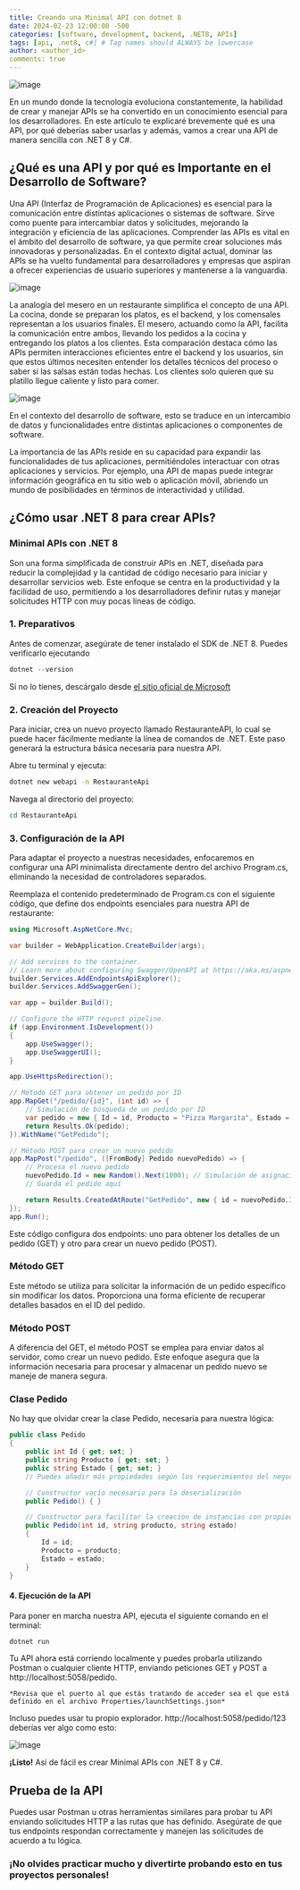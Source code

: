 ```yaml
---
title: Creando una Minimal API con dotnet 8 
date: 2024-02-23 12:00:00 -500
categories: [software, development, backend, .NET8, APIs] 
tags: [api, .net8, c#] # Tag names should ALWAYS be lowercase
author: <author_id>
comments: true
---
```

![image](/assets/img/APIusing.png)

En un mundo donde la tecnología evoluciona constantemente, la habilidad de crear y manejar APIs se ha convertido en un conocimiento esencial para los desarrolladores. En este artículo te explicaré brevemente qué es una API, por qué deberías saber usarlas y además, vamos a crear una API de manera sencilla con .NET 8 y C#. 

## ¿Qué es una API y por qué es Importante en el Desarrollo de Software?

Una API (Interfaz de Programación de Aplicaciones) es esencial para la comunicación entre distintas aplicaciones o sistemas de software. Sirve como puente para intercambiar datos y solicitudes, mejorando la integración y eficiencia de las aplicaciones. Comprender las APIs es vital en el ámbito del desarrollo de software, ya que permite crear soluciones más innovadoras y personalizadas. En el contexto digital actual, dominar las APIs se ha vuelto fundamental para desarrolladores y empresas que aspiran a ofrecer experiencias de usuario superiores y mantenerse a la vanguardia.

![image](/assets/img/api-.jpg)

La analogía del mesero en un restaurante simplifica el concepto de una API. La cocina, donde se preparan los platos, es el backend, y los comensales representan a los usuarios finales. El mesero, actuando como la API, facilita la comunicación entre ambos, llevando los pedidos a la cocina y entregando los platos a los clientes. Esta comparación destaca cómo las APIs permiten interacciones eficientes entre el backend y los usuarios, sin que estos últimos necesiten entender los detalles técnicos del proceso o saber si las salsas están todas hechas. Los clientes solo quieren que su platillo llegue caliente y listo para comer. 

![image](/assets/img/api_3.png)

En el contexto del desarrollo de software, esto se traduce en un intercambio de datos y funcionalidades entre distintas aplicaciones o componentes de software.

La importancia de las APIs reside en su capacidad para expandir las funcionalidades de tus aplicaciones, permitiéndoles interactuar con otras aplicaciones y servicios. Por ejemplo, una API de mapas puede integrar información geográfica en tu sitio web o aplicación móvil, abriendo un mundo de posibilidades en términos de interactividad y utilidad.


## ¿Cómo usar .NET 8 para crear APIs?

### Minimal APIs con .NET 8

Son una forma simplificada de construir APIs en .NET, diseñada para reducir la complejidad y la cantidad de código necesario para iniciar y desarrollar servicios web. Este enfoque se centra en la productividad y la facilidad de uso, permitiendo a los desarrolladores definir rutas y manejar solicitudes HTTP con muy pocas líneas de código. 

### 1. Preparativos

Antes de comenzar, asegúrate de tener instalado el SDK de .NET 8. Puedes verificarlo ejecutando 
```cs
dotnet --version
``` 
Si no lo tienes, descárgalo desde [el sitio oficial de Microsoft](https://dotnet.microsoft.com/download/dotnet/8.0)


### 2. Creación del Proyecto
Para iniciar, crea un nuevo proyecto llamado RestauranteAPI, lo cual se puede hacer fácilmente mediante la línea de comandos de .NET. Este paso generará la estructura básica necesaria para nuestra API.

Abre tu terminal y ejecuta:

```bash
dotnet new webapi -n RestauranteApi
```

Navega al directorio del proyecto:

```bash
cd RestauranteApi
```
### 3.  Configuración de la API

Para adaptar el proyecto a nuestras necesidades, enfocaremos en configurar una API minimalista directamente dentro del archivo Program.cs, eliminando la necesidad de controladores separados.

Reemplaza el contenido predeterminado de Program.cs con el siguiente código, que define dos endpoints esenciales para nuestra API de restaurante:

```cs
using Microsoft.AspNetCore.Mvc;

var builder = WebApplication.CreateBuilder(args);

// Add services to the container.
// Learn more about configuring Swagger/OpenAPI at https://aka.ms/aspnetcore/swashbuckle
builder.Services.AddEndpointsApiExplorer();
builder.Services.AddSwaggerGen();

var app = builder.Build();

// Configure the HTTP request pipeline.
if (app.Environment.IsDevelopment())
{
    app.UseSwagger();
    app.UseSwaggerUI();
}

app.UseHttpsRedirection();

// Método GET para obtener un pedido por ID
app.MapGet("/pedido/{id}", (int id) => {
    // Simulación de búsqueda de un pedido por ID
    var pedido = new { Id = id, Producto = "Pizza Margarita", Estado = "Preparándose" };
    return Results.Ok(pedido);
}).WithName("GetPedido");

// Método POST para crear un nuevo pedido
app.MapPost("/pedido", ([FromBody] Pedido nuevoPedido) => {
    // Procesa el nuevo pedido
    nuevoPedido.Id = new Random().Next(1000); // Simulación de asignación de ID
    // Guarda el pedido aquí

    return Results.CreatedAtRoute("GetPedido", new { id = nuevoPedido.Id }, nuevoPedido);
});
app.Run();
```
Este código configura dos endpoints: uno para obtener los detalles de un pedido (GET) y otro para crear un nuevo pedido (POST).

### Método GET
Este método se utiliza para solicitar la información de un pedido específico sin modificar los datos. Proporciona una forma eficiente de recuperar detalles basados en el ID del pedido.

### Método POST
A diferencia del GET, el método POST se emplea para enviar datos al servidor, como crear un nuevo pedido. Este enfoque asegura que la información necesaria para procesar y almacenar un pedido nuevo se maneje de manera segura.


### Clase Pedido 
No hay que olvidar crear la clase Pedido, necesaria para nuestra lógica:  

```cs
public class Pedido
{
    public int Id { get; set; }
    public string Producto { get; set; }
    public string Estado { get; set; }
    // Puedes añadir más propiedades según los requerimientos del negocio, como cantidad, precio, etc.

    // Constructor vacío necesario para la deserialización
    public Pedido() { }

    // Constructor para facilitar la creación de instancias con propiedades inicializadas
    public Pedido(int id, string producto, string estado)
    {
        Id = id;
        Producto = producto;
        Estado = estado;
    }
}
```


#### 4.  Ejecución de la API
Para poner en marcha nuestra API, ejecuta el siguiente comando en el terminal:

```bash
dotnet run
```

Tu API ahora está corriendo localmente y puedes probarla utilizando Postman o cualquier cliente HTTP, enviando peticiones GET y POST a http://localhost:5058/pedido. 

```*Revisa que el puerto al que estás tratando de acceder sea el que está definido en el archivo Properties/launchSettings.json*```

Incluso puedes usar tu propio explorador. http://localhost:5058/pedido/123
deberías ver algo como esto: 

![image](/assets/img/results_minimal_api.PNG)

**¡Listo!** Así de fácil es crear Minimal APIs con .NET 8 y C#. 


## Prueba de la API

Puedes usar Postman u otras herramientas similares para probar tu API enviando solicitudes HTTP a las rutas que has definido. Asegúrate de que tus endpoints respondan correctamente y manejen las solicitudes de acuerdo a tu lógica. 

### ¡No olvides practicar mucho y divertirte probando esto en tus proyectos personales! 



